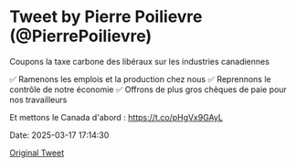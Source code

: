 # Tweet by Pierre Poilievre (@PierrePoilievre)

Coupons la taxe carbone des libéraux sur les industries canadiennes

✅ Ramenons les emplois et la production chez nous
✅ Reprennons le contrôle de notre économie
✅ Offrons de plus gros chèques de paie pour nos travailleurs

Et mettons le Canada d'abord : https://t.co/pHgVx9GAyL

Date: 2025-03-17 17:14:30

[Original Tweet](https://x.com/PierrePoilievre/status/1901683575038308669)
